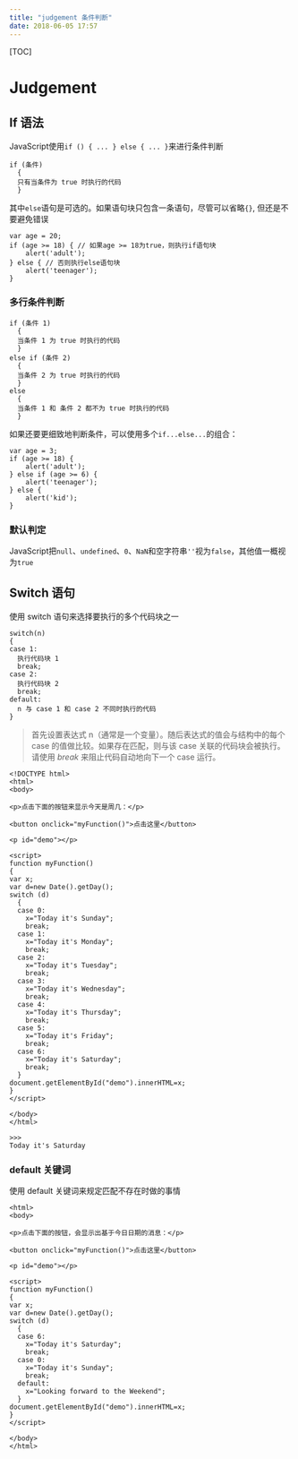 ```yaml
---
title: "judgement 条件判断"
date: 2018-06-05 17:57
---
```


[TOC]

# Judgement





## If 语法

JavaScript使用`if () { ... } else { ... }`来进行条件判断

```
if (条件)
  {
  只有当条件为 true 时执行的代码
  }

```

其中`else`语句是可选的。如果语句块只包含一条语句，尽管可以省略`{}`, 但还是不要避免错误

```
var age = 20;
if (age >= 18) { // 如果age >= 18为true，则执行if语句块
    alert('adult');
} else { // 否则执行else语句块
    alert('teenager');
}
```



### 多行条件判断

```
if (条件 1)
  {
  当条件 1 为 true 时执行的代码
  }
else if (条件 2)
  {
  当条件 2 为 true 时执行的代码
  }
else
  {
  当条件 1 和 条件 2 都不为 true 时执行的代码
  }
```



如果还要更细致地判断条件，可以使用多个`if...else...`的组合：

```
var age = 3;
if (age >= 18) {
    alert('adult');
} else if (age >= 6) {
    alert('teenager');
} else {
    alert('kid');
}
```


### 默认判定

JavaScript把`null`、`undefined`、`0`、`NaN`和空字符串`''`视为`false`，其他值一概视为`true`





## Switch 语句

使用 switch 语句来选择要执行的多个代码块之一

```
switch(n)
{
case 1:
  执行代码块 1
  break;
case 2:
  执行代码块 2
  break;
default:
  n 与 case 1 和 case 2 不同时执行的代码
}
```

> 首先设置表达式 n（通常是一个变量）。随后表达式的值会与结构中的每个 case 的值做比较。如果存在匹配，则与该 case 关联的代码块会被执行。请使用 *break* 来阻止代码自动地向下一个 case 运行。



```
<!DOCTYPE html>
<html>
<body>

<p>点击下面的按钮来显示今天是周几：</p>

<button onclick="myFunction()">点击这里</button>

<p id="demo"></p>

<script>
function myFunction()
{
var x;
var d=new Date().getDay();
switch (d)
  {
  case 0:
    x="Today it's Sunday";
    break;
  case 1:
    x="Today it's Monday";
    break;
  case 2:
    x="Today it's Tuesday";
    break;
  case 3:
    x="Today it's Wednesday";
    break;
  case 4:
    x="Today it's Thursday";
    break;
  case 5:
    x="Today it's Friday";
    break;
  case 6:
    x="Today it's Saturday";
    break;
  }
document.getElementById("demo").innerHTML=x;
}
</script>

</body>
</html>

>>>
Today it's Saturday
```



### default 关键词

使用 default 关键词来规定匹配不存在时做的事情

```
<html>
<body>

<p>点击下面的按钮，会显示出基于今日日期的消息：</p>

<button onclick="myFunction()">点击这里</button>

<p id="demo"></p>

<script>
function myFunction()
{
var x;
var d=new Date().getDay();
switch (d)
  {
  case 6:
    x="Today it's Saturday";
    break;
  case 0:
    x="Today it's Sunday";
    break;
  default:
    x="Looking forward to the Weekend";
  }
document.getElementById("demo").innerHTML=x;
}
</script>

</body>
</html>

```

